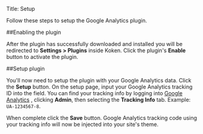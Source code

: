 Title: Setup

Follow these steps to setup the Google Analytics plugin.

##Enabling the plugin

After the plugin has successfully downloaded and installed you will be redirected to **Settings > Plugins** inside Koken. Click the plugin's **Enable** button to activate the plugin.

##Setup plugin

You'll now need to setup the plugin with your Google Analytics data. Click the **Setup** button. On the setup page, input your Google Analytics tracking ID into the field. You can find your tracking info by logging into [Google Analytics](http://www.google.com/analytics/) , clicking **Admin**, then selecting the **Tracking Info** tab. Example: `UA-1234567-8`.

When complete click the **Save** button. Google Analytics tracking code using your tracking info will now be injected into your site's theme.